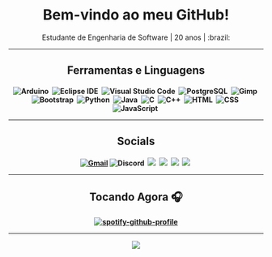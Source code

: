 <h1 align="center">Bem-vindo ao meu GitHub!</h1>

<p align="center">Estudante de Engenharia de Software | 20 anos | :brazil:</p> 

---
<h2 align="center">Ferramentas e Linguagens</h2>
<h4 align="center">

![Arduino](https://img.shields.io/badge/-Arduino-05122A?style=for-the-badge&logo=Arduino&logoColor=00979D)&nbsp;
![Eclipse IDE](https://img.shields.io/badge/-Eclipse%20IDE-05122A?style=for-the-badge&logo=EclipseIDE&logoColor=2C2255)&nbsp;
![Visual Studio Code](https://img.shields.io/badge/-Visual%20Studio%20Code-05122A?style=for-the-badge&logo=visual-studio-code&logoColor=007ACC)&nbsp;
![PostgreSQL](https://img.shields.io/badge/-PostgreSQL-05122A?style=for-the-badge&logo=PostgreSQL&logoColor=4169E1)&nbsp;
![Gimp](https://img.shields.io/badge/-Gimp-05122A?style=for-the-badge&logo=Gimp&logoColor=5C5543)&nbsp;
![Bootstrap](https://img.shields.io/badge/-Bootstrap-05122A?style=for-the-badge&logo=bootstrap&logoColor=563D7C)&nbsp;
![Python](https://img.shields.io/badge/-Python-05122A?style=for-the-badge&logo=python)&nbsp;
![Java](https://img.shields.io/badge/-Java-05122A?style=for-the-badge&logo=Java&logoColor=FFA518)&nbsp;
![C](https://img.shields.io/badge/-C-05122A?style=for-the-badge&logo=C&logoColor=A8B9CC)&nbsp;
![C++](https://img.shields.io/badge/-C++-05122A?style=for-the-badge&logo=C%2B%2B&logoColor=00599C)&nbsp;
![HTML](https://img.shields.io/badge/-HTML-05122A?style=for-the-badge&logo=HTML5)&nbsp;
![CSS](https://img.shields.io/badge/-CSS-05122A?style=for-the-badge&logo=CSS3&logoColor=1572B6)&nbsp;
![JavaScript](https://img.shields.io/badge/-JavaScript-05122A?style=for-the-badge&logo=javascript)&nbsp;

---
<h2 align="center">Socials</h2>
<h4 align="center">

<a href="luscarvalho999@gmail.com"><img alt="Gmail" src="https://img.shields.io/badge/Gmail-D14836?style=for-the-badge&logo=gmail&logoColor=white" /></a>
![Discord](https://img.shields.io/badge/Luscarvalho%230101-5865F2?style=for-the-badge&logo=Discord&logoColor=white)&nbsp;
<a href="https://anilist.co/user/Luscarvalho/"><img src="https://img.shields.io/badge/Luscarvalho-02A9FF?style=for-the-badge&logo=AniList&logoColor=white"/></a>&nbsp;
<a href="https://instagram.com/luscarvalho.py"><img src="https://img.shields.io/badge/luscarvalho.py-E4405F?style=for-the-badge&logo=instagram&logoColor=white"/></a>&nbsp;
<a href="https://twitter.com/luscarvalhooo"><img src="https://img.shields.io/badge/luscarvalhooo-blue?style=for-the-badge&logo=twitter&logoColor=white"/></a>&nbsp;
<a href="https://last.fm/user/lucaralhooo"><img src="https://img.shields.io/badge/Lucaralhooo-D51007?style=for-the-badge&logo=last.fm&logoColor=white"/></a>&nbsp;

---
<h2 align="center">Tocando Agora 🎧</h2>
<h4 align="center">

[![spotify-github-profile](https://spotify-github-profile.vercel.app/api/view?uid=2126uubpa2lusvkax73kbi6vi&cover_image=true&theme=novatorem)](https://spotify-github-profile.vercel.app/api/view?uid=2126uubpa2lusvkax73kbi6vi&redirect=true)

---

![](https://komarev.com/ghpvc/?username=Luscarvalho&color=blue)
